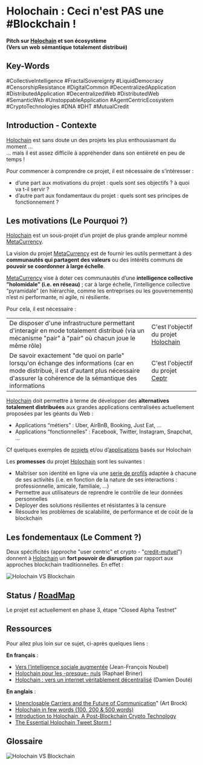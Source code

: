 Holochain : Ceci n'est PAS une #Blockchain !
==

__Pitch sur <a href="https://holochain.org/">Holochain</a> et son écosystème__    
__(Vers un web sémantique totalement distribué)__

Key-Words
-
#CollectiveIntelligence #FractalSovereignty #LiquidDemocracy #CensorshipResistance #DigitalCommon
#DecentralizedApplication #DistributedApplication #DecentralizedWeb #DistributedWeb #SemanticWeb #UnstoppableApplication
#AgentCentricEcosystem #CryptoTechnologies #DNA #DHT #MutualCredit

Introduction - Contexte
-
<a href="https://holochain.org/">Holochain</a> est sans doute un des projets les plus enthousiasmant du moment …   
… mais il est assez difficile à appréhender dans son entièreté en peu de temps !

Pour commencer à comprendre ce projet, il est nécessaire de s’intéresser :
* d’une part aux motivations du projet : quels sont ses objectifs ? à quoi va t-il servir ?
* d’autre part aux fondamentaux du projet : quels sont ses principes de fonctionnement ?

Les motivations (Le Pourquoi ?)
-
<a href="https://holochain.org/">Holochain</a> est un sous-projet d’un projet de plus grande ampleur nommé <a href="http://metacurrency.org/">MetaCurrency</a>.

La vision du projet <a href="http://metacurrency.org/">MetaCurrency</a> est de fournir les outils permettant à des __communautés qui partagent des valeurs__ ou des intérêts communs de __pouvoir se coordonner à large échelle__.

<a href="http://metacurrency.org/">MetaCurrency</a> vise à doter ces communautés d’une __intelligence collective ”holomidale” (i.e. en réseau)__ ; car à large échelle, l’intelligence collective “pyramidale” (en hiérarchie, comme les entreprises ou les gouvernements) n’est ni performante, ni agile, ni résiliente.

Pour cela, il est nécessaire :

<table>
    <tbody>
        <tr>
            <td>De disposer d'une infrastructure permettant d'interagir en mode totalement distribué (via un mécanisme "pair" à "pair" où chacun joue le même rôle)</td>
            <td>C'est l'objectif du projet <a href="https://holochain.org/">Holochain</a></td>
        </tr>
        <tr>
            <td>De savoir exactement "de quoi on parle" lorsqu'on échange des informations (car en mode distribué, il est d'autant plus nécessaire d'assurer la cohérence de la sémantique des informations</td>
         <td>C'est l'objectif du projet <a href="http://ceptr.org/">Ceptr</a></td>
        </tr>
    </tbody>
</table>

<a href="https://holochain.org/">Holochain</a> doit permettre à terme de développer des __alternatives totalement distribuées__ aux grandes applications centralisées actuellement proposées par les géants du Web :
* Applications “métiers” : Uber, AirBnB, Booking, Just Eat, ...
* Applications “fonctionnelles” : Facebook, Twitter, Instagram, Snapchat, ...

Cf quelques exemples de <a href="https://telegra.ph/Holochain-Projects-10-18">projets</a> et/ou d’<a href="https://github.com/holochain/apps">applications</a> basés sur Holochain

Les __promesses__ du projet <a href="https://holochain.org/">Holochain</a> sont les suivantes :
* Maîtriser son identité en ligne via une <a href="https://medium.com/holochain/holovault-personas-profiles-95de4f370a1b">serie de profils</a> adaptée à chacune de ses activités (i.e. en fonction de la nature de ses interactions : professionnelle, amicale, familiale, …)
* Permettre aux utilisateurs de reprendre le contrôle de leur données personnelles
* Déployer des solutions résilientes et résistantes à la censure
* Résoudre les problèmes de scalabilité, de performance et de coût de la blockchain

Les fondementaux (Le Comment ?)
-
Deux spécificités (approche "user centric" et crypto - "<a href="https://github.com/iPlumb3r/Meta/blob/master/DistributedWeb/MutualCredit_FR.md">credit-mutuel</a>") donnent à <a href="https://holochain.org/">Holochain</a> un __fort pouvoir de disruption__ par rapport aux approches blockchain traditionnelles. En effet :

![Holochain VS Blockchain](https://github.com/iPlumb3r/Meta/blob/master/Images/HolochainVSBlockchain_2020-02-18.png)

Status / <a href="https://holo.host/roadmap/">RoadMap</a>
-
Le projet est actuellement en phase 3, étape "Closed Alpha Testnet"


Ressources
-
Pour allez plus loin sur ce sujet, ci-après quelques liens :

__En français__ : 
* <a href="https://noubel.com/holochain-vers-lintelligence-sociale-augmentee/">Vers l’intelligence sociale augmentée</a> (Jean-François Noubel)
* <a href="https://medium.com/@raphaelbriner/holochain-pour-les-presque-nuls-4d109709c1f1">Holochain pour les -presque- nuls</a> (Raphael Briner)
* <a href="https://medium.com/@doute.d/holochain-vers-un-internet-v%C3%A9ritablement-d%C3%A9centralis%C3%A9-d976a5bff3ae">Holochain : vers un internet véritablement décentralisé</a> (Damien Douté)

__En anglais__ : 
* <a href="https://medium.com/holochain/unenclosable-carriers-and-the-future-of-communication-4ac6045ac894">Unenclosable Carriers and the Future of Communication</a>" (Art Brock)
* <a href="https://medium.com/h-o-l-o/heres-holochain-in-100-200-and-500-words-509818aa3c88">Holochain in few words (100, 200 & 500 words)</a>
* <a href="https://unblock.net/introduction-holochain/">Introduction to Holochain, A Post-Blockchain Crypto Technology</a>
* <a href="https://twitter.com/DecentralEvery/status/1090349509077434368">The Essential Holochain Tweet Storm !</a>

Glossaire
-
![Holochain VS Blockchain](https://github.com/iPlumb3r/Meta/blob/master/Images/Holochain_Glossary_2020-02-18.png)
